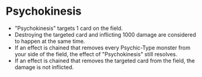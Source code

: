 # Psychokinesis

*   "Psychokinesis" targets 1 card on the field.
*   Destroying the targeted card and inflicting 1000 damage are considered to happen at the same time.
*   If an effect is chained that removes every Psychic-Type monster from your side of the field, the effect of "Psychokinesis" still resolves.
*   If an effect is chained that removes the targeted card from the field, the damage is not inflicted.
